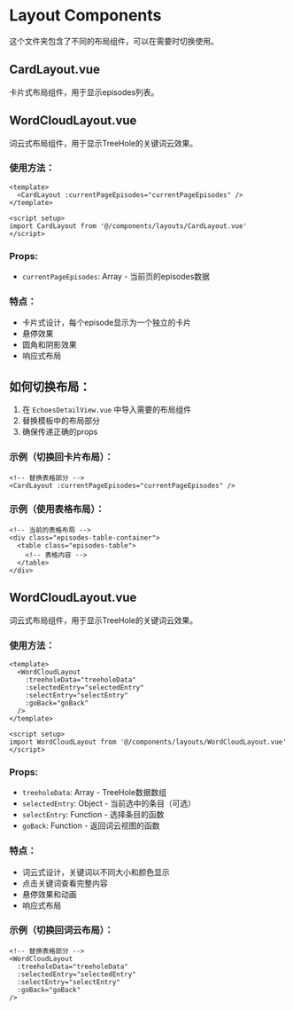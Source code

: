 # Layout Components

这个文件夹包含了不同的布局组件，可以在需要时切换使用。

## CardLayout.vue

卡片式布局组件，用于显示episodes列表。

## WordCloudLayout.vue

词云式布局组件，用于显示TreeHole的关键词云效果。

### 使用方法：

```vue
<template>
  <CardLayout :currentPageEpisodes="currentPageEpisodes" />
</template>

<script setup>
import CardLayout from '@/components/layouts/CardLayout.vue'
</script>
```

### Props:
- `currentPageEpisodes`: Array - 当前页的episodes数据

### 特点：
- 卡片式设计，每个episode显示为一个独立的卡片
- 悬停效果
- 圆角和阴影效果
- 响应式布局

## 如何切换布局：

1. 在 `EchoesDetailView.vue` 中导入需要的布局组件
2. 替换模板中的布局部分
3. 确保传递正确的props

### 示例（切换回卡片布局）：

```vue
<!-- 替换表格部分 -->
<CardLayout :currentPageEpisodes="currentPageEpisodes" />
```

### 示例（使用表格布局）：

```vue
<!-- 当前的表格布局 -->
<div class="episodes-table-container">
  <table class="episodes-table">
    <!-- 表格内容 -->
  </table>
</div>
```

## WordCloudLayout.vue

词云式布局组件，用于显示TreeHole的关键词云效果。

### 使用方法：

```vue
<template>
  <WordCloudLayout 
    :treeholeData="treeholeData"
    :selectedEntry="selectedEntry"
    :selectEntry="selectEntry"
    :goBack="goBack"
  />
</template>

<script setup>
import WordCloudLayout from '@/components/layouts/WordCloudLayout.vue'
</script>
```

### Props:
- `treeholeData`: Array - TreeHole数据数组
- `selectedEntry`: Object - 当前选中的条目（可选）
- `selectEntry`: Function - 选择条目的函数
- `goBack`: Function - 返回词云视图的函数

### 特点：
- 词云式设计，关键词以不同大小和颜色显示
- 点击关键词查看完整内容
- 悬停效果和动画
- 响应式布局

### 示例（切换回词云布局）：

```vue
<!-- 替换表格部分 -->
<WordCloudLayout 
  :treeholeData="treeholeData"
  :selectedEntry="selectedEntry"
  :selectEntry="selectEntry"
  :goBack="goBack"
/>
```
